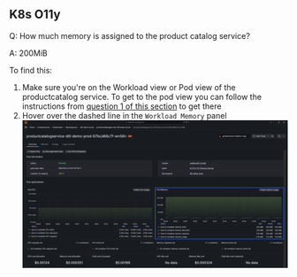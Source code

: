 ## K8s O11y
Q: How much memory is assigned to the product catalog service?

A: 200MiB

To find this:
1. Make sure you're on the Workload view or Pod view of the productcatalog service. To get to the pod view you can follow the instructions from [question 1 of this section](./3.1-k8s-olly.md) to get there
1. Hover over the dashed line in the `Workload Memory` panel 
![WorkloadMemory](/images/3.3-k8s-olly.png)
